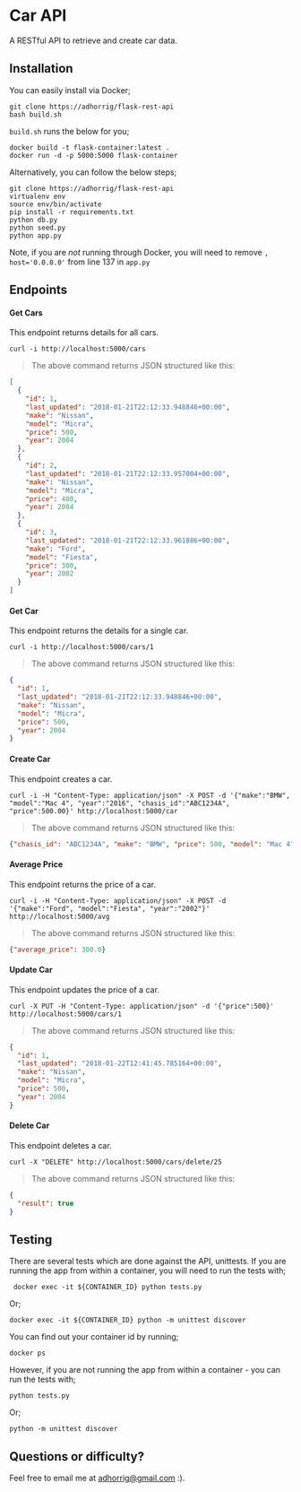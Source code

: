 # Car API
A RESTful API to retrieve and create car data.


## Installation

You can easily install via Docker;

```
git clone https://adhorrig/flask-rest-api
bash build.sh
```

`build.sh` runs the below for you;

```
docker build -t flask-container:latest .
docker run -d -p 5000:5000 flask-container
```

Alternatively, you can follow the below steps;

```
git clone https://adhorrig/flask-rest-api
virtualenv env
source env/bin/activate
pip install -r requirements.txt
python db.py
python seed.py
python app.py
```

Note, if you are *not* running through Docker, you will need to remove `, host='0.0.0.0'` from line 137 in `app.py`

## Endpoints

#### Get Cars

This endpoint returns details for all cars.

```shell
curl -i http://localhost:5000/cars
```

> The above command returns JSON structured like this:

```json
[
  {
    "id": 1,
    "last_updated": "2018-01-21T22:12:33.948846+00:00",
    "make": "Nissan",
    "model": "Micra",
    "price": 500,
    "year": 2004
  },
  {
    "id": 2,
    "last_updated": "2018-01-21T22:12:33.957004+00:00",
    "make": "Nissan",
    "model": "Micra",
    "price": 400,
    "year": 2004
  },
  {
    "id": 3,
    "last_updated": "2018-01-21T22:12:33.961886+00:00",
    "make": "Ford",
    "model": "Fiesta",
    "price": 300,
    "year": 2002
  }
]
```


#### Get Car

This endpoint returns the details for a single car.

```shell
curl -i http://localhost:5000/cars/1
```

> The above command returns JSON structured like this:

```json
{
  "id": 1,
  "last_updated": "2018-01-21T22:12:33.948846+00:00",
  "make": "Nissan",
  "model": "Micra",
  "price": 500,
  "year": 2004
}
```

#### Create Car

This endpoint creates a car.

```shell
curl -i -H "Content-Type: application/json" -X POST -d '{"make":"BMW", "model":"Mac 4", "year":"2016", "chasis_id":"ABC1234A", "price":500.00}' http://localhost:5000/car
```

> The above command returns JSON structured like this:

```json
{"chasis_id": "ABC1234A", "make": "BMW", "price": 500, "model": "Mac 4", "year": 2016}
```

#### Average Price

This endpoint returns the price of a car.

```shell
curl -i -H "Content-Type: application/json" -X POST -d '{"make":"Ford", "model":"Fiesta", "year":"2002"}' http://localhost:5000/avg
```

> The above command returns JSON structured like this:

```json
{"average_price": 300.0}
```

#### Update Car


This endpoint updates the price of a car.

```shell
curl -X PUT -H "Content-Type: application/json" -d '{"price":500}' http://localhost:5000/cars/1
```

> The above command returns JSON structured like this:

```json
{
  "id": 1,
  "last_updated": "2018-01-22T12:41:45.785164+00:00",
  "make": "Nissan",
  "model": "Micra",
  "price": 500,
  "year": 2004
}
```

#### Delete Car


This endpoint deletes a car.

```shell
curl -X "DELETE" http://localhost:5000/cars/delete/25
```

> The above command returns JSON structured like this:

```json
{
  "result": true
}
```

## Testing

There are several tests which are done against the API, unittests. If you are running the app from within a container, you will need to run the tests with;

```shell
 docker exec -it ${CONTAINER_ID} python tests.py
```

Or;

```shell
docker exec -it ${CONTAINER_ID} python -m unittest discover
```

You can find out your container id by running;

```shell
docker ps
```

However, if you are not running the app from within a container - you can run the tests with;

```shell
python tests.py
```

Or;

```shell
python -m unittest discover
```

## Questions or difficulty?

Feel free to email me at adhorrig@gmail.com :).
